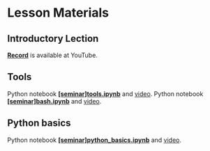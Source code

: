 # Lesson Materials
## Introductory Lection 

[**Record**](https://www.youtube.com/watch?v=1VUk_Mwt2_c) is available at YouTube.

## Tools
Python notebook [**[seminar]tools.ipynb**](./[seminar]tools.ipynb) and [video](https://www.youtube.com/watch?v=xeqz0IQyE5Q).
Python notebook [**[seminar]bash.ipynb**](./[seminar]bash.ipynb) and [video](https://www.youtube.com/watch?v=dl1GBXDyRf8).

## Python basics
Python notebook [**[seminar]python_basics.ipynb**](./[seminar]python_basics.ipynb) and [video](https://www.youtube.com/watch?v=h_KEuBWZakE).
